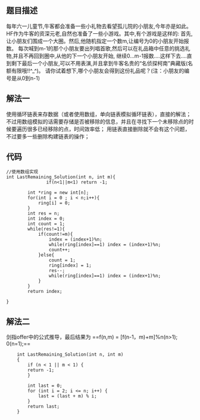 ## 题目描述
每年六一儿童节,牛客都会准备一些小礼物去看望孤儿院的小朋友,今年亦是如此。
HF作为牛客的资深元老,自然也准备了一些小游戏。其中,有个游戏是这样的:
首先,让小朋友们围成一个大圈。然后,他随机指定一个数m,让编号为0的小朋友开始报数。
每次喊到m-1的那个小朋友要出列唱首歌,然后可以在礼品箱中任意的挑选礼物,并且不再回到圈中,从他的下一个小朋友开始,
继续0...m-1报数....这样下去....直到剩下最后一个小朋友,可以不用表演,并且拿到牛客名贵的“名侦探柯南”典藏版(名额有限哦!!^_^)。
请你试着想下,哪个小朋友会得到这份礼品呢？(注：小朋友的编号是从0到n-1)

## 解法一
使用循环链表来存数据（或者使用数组，单向链表模拟循环链表），直接的解法；
不过用数组模拟的话需要存储是否被移除的信息，并且在寻找下一个未移除点的时候要遍历很多已经移除的点，时间效率低；
用链表直接删除就不会有这个问题，不过要多一些删除构建链表的操作；

## 代码
```
//使用数组实现
int LastRemaining_Solution(int n, int m){
               if(n<1||m<1) return -1;
        
        int *ring = new int[n];
        for(int i = 0 ; i < n;i++){
            ring[i] = 0;
        }
        int res = n;
        int index = 0;
        int count = 1;
        while(res!=1){
            if(count!=m){
                index = (index+1)%n;
                while(ring[index]==1) index = (index+1)%n;
                count++;
            }else{
                count = 1;
                ring[index] = 1;
                res--;
                while(ring[index]==1) index = (index+1)%n;
            }
        }
        return index;

}
```
## 解法二
剑指offer中的公式推导，最后结果为
==f(n,m) = [f(n-1，m)+m]%n(n>1); 0(n=1);==
```
    int LastRemaining_Solution(int n, int m)
    {
        if (n < 1 || m < 1) {
        return -1;
        }
 
        int last = 0;
        for (int i = 2; i <= n; i++) {
            last = (last + m) % i;
        }
        return last;
    }
```
